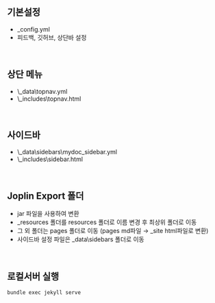 <!-- --- --><!-- title: Gitpage 변환 --><!-- updated: 2023-02-05 10:15:04Z --><!-- created: 2023-01-06 02:03:41Z --><!-- latitude: 37.44491680 --><!-- longitude: 127.13886840 --><!-- altitude: 0.0000 --><!-- --- -->## 기본설정- _config.yml- 피드백, 깃허브, 상단바 설정<br>## 상단 메뉴- \\_data\\topnav.yml- \\_includes\\topnav.html<br>## 사이드바- \\_data\\sidebars\\mydoc_sidebar.yml- \\_includes\\sidebar.html<br>## Joplin Export 폴더- jar 파일을 사용하여 변환- _resources 폴더를 resources 폴더로 이름 변경 후 최상위 폴더로 이동- 그 외 폴더는 pages 폴더로 이동 (pages md파일 → _site html파일로 변환)- 사이드바 설정 파일은 _data\\sidebars 폴더로 이동<br>## 로컬서버 실행```cmdbundle exec jekyll serve ```